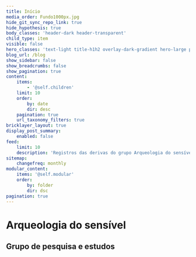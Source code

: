 ```yaml
---
title: Início
media_order: Fundo1000px.jpg
hide_git_sync_repo_link: true
hide_hypothesis: true
body_classes: 'header-dark header-transparent'
child_type: item
visible: false
hero_classes: 'text-light title-h1h2 overlay-dark-gradient hero-large parallax'
blog_url: /blog
show_sidebar: false
show_breadcrumbs: false
show_pagination: true
content:
    items:
        - '@self.children'
    limit: 10
    order:
        by: date
        dir: desc
    pagination: true
    url_taxonomy_filters: true
bricklayer_layout: true
display_post_summary:
    enabled: false
feed:
    limit: 10
    description: 'Registros das derivas do grupo Arqueologia do sensível'
sitemap:
    changefreq: monthly
modular_content:
    items: '@self.modular'
    order:
        by: folder
        dir: dsc
pagination: true
---
```


# **Arqueologia do sensível**
## Grupo de pesquisa e estudos
